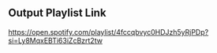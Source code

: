 ## Output Playlist Link

https://open.spotify.com/playlist/4fccqbvyc0HDJzh5yRjPDp?si=Ly8MqxEBTi63iZcBzrt2tw


